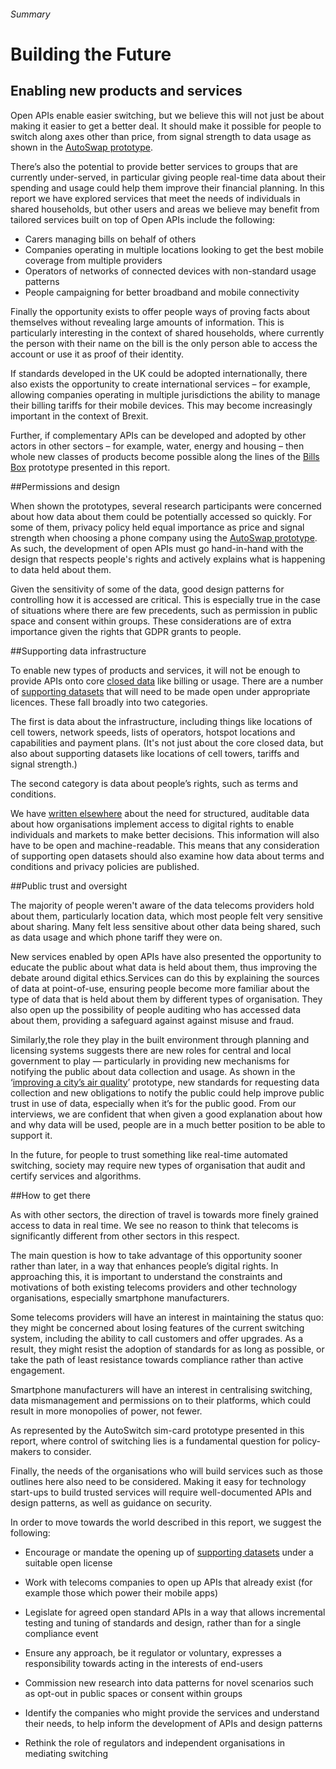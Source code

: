 ###### Summary
# Building the Future

## Enabling new products and services

Open APIs enable easier switching, but we believe this will not just be about making it easier to get a better deal. It should make it possible for people to switch along axes other than price, from signal strength to data usage as shown in the [AutoSwap prototype](/scenario-1-choosing-the-best-mobile-network-operator).

There’s also the potential to provide better services to groups that are currently under-served, in particular giving people real-time data about their spending and usage could help them improve their financial planning. In this report we have explored services that meet the needs of individuals in shared households, but other users and areas we believe may benefit from tailored services built on top of Open APIs include the following:

* Carers managing bills on behalf of others
* Companies operating in multiple locations looking to get the best mobile coverage from multiple providers
* Operators of networks of connected devices with non-standard usage patterns
* People campaigning for better broadband and mobile connectivity

Finally the opportunity exists to offer people ways of proving facts about themselves without revealing large amounts of information. This is particularly interesting in the context of shared households, where currently the person with their name on the bill is the only person able to access the account or use it as proof of their identity. 

If standards developed in the UK could be adopted internationally, there also exists the opportunity to create international services – for example, allowing companies operating in multiple jurisdictions the ability to manage their billing tariffs for their mobile devices. This may become increasingly important in the context of Brexit.

Further, if complementary APIs can be developed and adopted by other actors in other sectors – for example, water, energy and housing – then whole new classes of products become possible along the lines of the
 [Bills Box](/scenario-2-managing-utility-bills-in-a-shared-household) prototype presented in this report.

##Permissions and design

When shown the prototypes, several research participants were concerned about how data about them could be potentially accessed so quickly. For some of them, privacy policy held equal importance as price and signal strength when choosing a phone company using the [AutoSwap prototype](/scenario-1-choosing-the-best-mobile-network-operator). As such, the development of open APIs must go hand-in-hand with the design that respects people's rights and actively explains what is happening to data held about them.

Given the sensitivity of some of the data, good design patterns for controlling how it is accessed are critical. This is especially true in the case of situations where there are few precedents, such as permission in public space and consent within groups. These considerations are of extra importance given the rights that GDPR grants to people.

##Supporting data infrastructure

To enable new types of products and services, it will not be enough to provide APIs onto core [closed data](https://theodi.org/data-spectrum) like billing or usage. There are a number of [supporting datasets](appendix-supporting-datasets-to-be-made-open) that will need to be made open under appropriate licences. These fall broadly into two categories.

The first is data about the infrastructure, including things like locations of cell towers, network speeds, lists of operators, hotspot locations and capabilities and payment plans. (It's not just about the core closed data, but also about supporting datasets like locations of cell towers, tariffs and signal strength.)

The second category is data about people’s rights, such as  terms and conditions.

We have [written elsewhere](https://projectsbyif.com/blog/ethics-markets-and-registers) about the need for structured, auditable data about how organisations implement access to digital rights to enable individuals and markets to make better decisions. This information will also have to be open and machine-readable. This means that any consideration of supporting open datasets should also examine how data about terms and conditions and privacy policies are published.

##Public trust and oversight

The majority of people weren't aware of the data telecoms providers hold about them, particularly location data, which most people felt very sensitive about sharing. Many felt less sensitive about other data being shared, such as data usage and which phone tariff they were on.

New services enabled by open APIs have also presented the opportunity to educate the public about what data is held about them, thus improving the debate around digital ethics.Services can do this by explaining the sources of data at point-of-use, ensuring people become more familiar about the type of data that is held about them by different types of organisation. They also open up the possibility of people auditing who has accessed data about them, providing a safeguard against against misuse and fraud.

Similarly,the role they play in the built environment through planning and licensing systems suggests there are new roles for central and local government to play &mdash; particularly in providing new mechanisms for notifying the public about data collection and usage.
As shown in the &lsquo;[improving a city&rsquo;s air quality](/scenario-3-improving-a-citys-air-quality-using-bulk-location-data-from-mobile-phones)&rsquo; prototype, new standards for requesting data collection and new obligations to notify the public could help improve public trust in use of data, especially when it’s for the public good. From our interviews, we are confident that when given a good explanation about how and why data will be used, people are in a much better position to be able to support it.

In the future, for people to trust something like real-time automated switching, society may require new types of organisation that audit and certify services and algorithms.


##How to get there

As with other sectors, the direction of travel is towards more finely grained access to data in real time. We see no reason to think that telecoms is significantly different from other sectors in this respect.

The main question is how to take advantage of this opportunity sooner rather than later, in a way that enhances people’s digital rights. In approaching this, it is important to understand the constraints and motivations of both existing telecoms providers and other technology organisations, especially smartphone manufacturers.

Some telecoms providers will have an interest in maintaining the status quo: they might be concerned about losing features of the current switching system, including the ability to call customers and offer upgrades. As a result, they might resist the adoption of standards for as long as possible, or take the path of least resistance towards compliance rather than active engagement.

Smartphone manufacturers will have an interest in centralising switching, data mismanagement and permissions on to their platforms, which could result in more monopolies of power, not fewer.

As represented by the AutoSwitch sim-card prototype presented in this report, where control of switching lies is a fundamental question for policy-makers to consider.

Finally, the needs of the organisations who will build services such as those outlines here also need to be considered. Making it easy for technology start-ups to build trusted services will require well-documented APIs and design patterns, as well as guidance on security.

In order to move towards the world described in this report, we suggest the following:

* Encourage or mandate the opening up of [supporting datasets](/appendix-supporting-datasets-to-be-made-open) under a suitable open license

* Work with telecoms companies to open up APIs that already exist (for example those which power their mobile apps)

* Legislate for agreed open standard APIs in a way that allows incremental testing and tuning of standards and design, rather than for a single compliance event

* Ensure any approach, be it regulator or voluntary, expresses a responsibility towards acting in the interests of end-users

* Commission new research into data patterns for novel scenarios such as opt-out in public spaces or consent within groups

* Identify the companies who might provide the services and understand their needs, to help inform the development of APIs and design patterns

* Rethink the role of regulators and independent organisations in mediating switching

